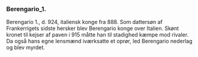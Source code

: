 ### Berengario_1.


Berengario 1., d. 924, italiensk konge fra 888. Som dattersøn af Frankerrigets sidste hersker blev Berengario konge over Italien. Skønt kronet til kejser af paven i 915 måtte han til stadighed kæmpe mod rivaler. Da også hans egne lensmænd iværksatte et oprør, led Berengario nederlag og blev myrdet.